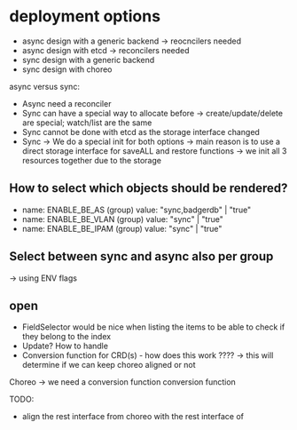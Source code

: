 # deployment options

- async design with a generic backend -> reocncilers needed
- async design with etcd -> reconcilers needed
- sync design with a generic backend
- sync design with choreo


async versus sync:
- Async need a reconciler
- Sync can have a special way to allocate before -> create/update/delete are special; watch/list are the same
- Sync cannot be done with etcd as the storage interface changed
- Sync -> We do a special init for both options -> main reason is to use a direct storage interface for saveALL and restore functions
-> we init all 3 resources together due to the storage

## How to select which objects should be rendered?

- name: ENABLE_BE_AS (group)
  value: "sync,badgerdb" | "true" 
- name: ENABLE_BE_VLAN (group)
  value: "sync" | "true"
- name: ENABLE_BE_IPAM (group)
  value: "sync" | "true"

## Select between sync and async also per group

-> using ENV flags


## open

- FieldSelector would be nice when listing the items to be able to check if they belong to the index
- Update? How to handle
- Conversion function for CRD(s) - how does this work ???? -> this will determine if we can keep choreo aligned or not

Choreo -> we need a conversion function conversion function


TODO:
- align the rest interface from choreo with the rest interface of 
